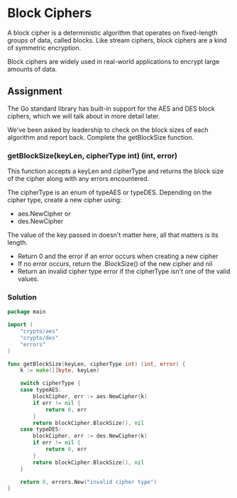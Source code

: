 # Block Ciphers

A block cipher is a deterministic algorithm that operates on fixed-length groups of data, called blocks. Like stream ciphers, block ciphers are a kind of symmetric encryption.

Block ciphers are widely used in real-world applications to encrypt large amounts of data.

## Assignment

The Go standard library has built-in support for the AES and DES block ciphers, which we will talk about in more detail later.

We've been asked by leadership to check on the block sizes of each algorithm and report back. Complete the getBlockSize function.

### getBlockSize(keyLen, cipherType int) (int, error)

This function accepts a keyLen and cipherType and returns the block size of the cipher along with any errors encountered.

The cipherType is an enum of typeAES or typeDES. Depending on the cipher type, create a new cipher using:

- aes.NewCipher or
- des.NewCipher

The value of the key passed in doesn't matter here, all that matters is its length.

- Return 0 and the error if an error occurs when creating a new cipher
- If no error occurs, return the .BlockSize() of the new cipher and nil
- Return an invalid cipher type error if the cipherType isn't one of the valid values.

### Solution

```go
package main

import (
	"crypto/aes"
	"crypto/des"
	"errors"
)

func getBlockSize(keyLen, cipherType int) (int, error) {
	k := make([]byte, keyLen)

	switch cipherType {
	case typeAES:
		blockCipher, err := aes.NewCipher(k)
		if err != nil {
			return 0, err
		}
		return blockCipher.BlockSize(), nil
	case typeDES:
		blockCipher, err := des.NewCipher(k)
		if err != nil {
			return 0, err
		}
		return blockCipher.BlockSize(), nil
	}

	return 0, errors.New("invalid cipher type")
}
```